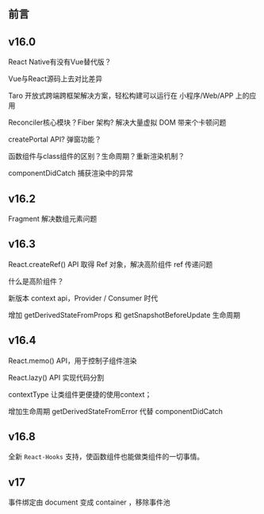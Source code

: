 

## 前言

v16.0
------------
React Native有没有Vue替代版？

Vue与React源码上去对比差异

Taro 开放式跨端跨框架解决方案，轻松构建可以运行在 小程序/Web/APP 上的应用

Reconciler核心模块？Fiber 架构? 解决大量虚拟 DOM 带来个卡顿问题

createPortal API? 弹窗功能？

函数组件与class组件的区别？生命周期？重新渲染机制？

componentDidCatch 捕获渲染中的异常

v16.2
------------
Fragment 解决数组元素问题


v16.3
------------
React.createRef() API 取得 Ref 对象，解决高阶组件 ref 传递问题

什么是高阶组件？

新版本 context api，Provider / Consumer 时代

增加 getDerivedStateFromProps 和 getSnapshotBeforeUpdate 生命周期


v16.4
------------
React.memo() API，用于控制子组件渲染

React.lazy() API 实现代码分割

contextType 让类组件更便捷的使用context；

增加生命周期 getDerivedStateFromError 代替 componentDidCatch



v16.8
------------

全新 `React-Hooks` 支持，使函数组件也能做类组件的一切事情。



v17
------------

事件绑定由 document 变成 container ，移除事件池


